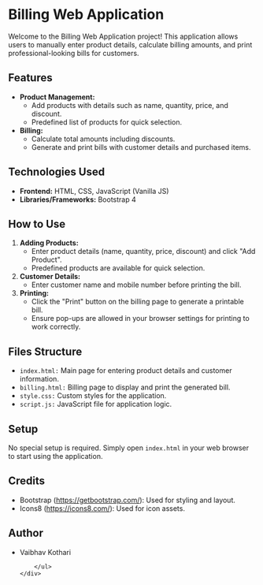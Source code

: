 <body>
    <div class="section">
        <h1>Billing Web Application</h1>
        <p>Welcome to the Billing Web Application project! This application allows users to manually enter product details, calculate billing amounts, and print professional-looking bills for customers.</p>
    </div>
    <div class="section">
        <h2>Features</h2>
        <ul>
            <li><strong>Product Management:</strong>
                <ul>
                    <li>Add products with details such as name, quantity, price, and discount.</li>
                    <li>Predefined list of products for quick selection.</li>
                </ul>
            </li>
            <li><strong>Billing:</strong>
                <ul>
                    <li>Calculate total amounts including discounts.</li>
                    <li>Generate and print bills with customer details and purchased items.</li>
                </ul>
            </li>
        </ul>
    </div>
    <div class="section">
        <h2>Technologies Used</h2>
        <ul>
            <li><strong>Frontend:</strong> HTML, CSS, JavaScript (Vanilla JS)</li>
            <li><strong>Libraries/Frameworks:</strong> Bootstrap 4</li>
        </ul>
    </div>
    <div class="section">
        <h2>How to Use</h2>
        <ol>
            <li><strong>Adding Products:</strong>
                <ul>
                    <li>Enter product details (name, quantity, price, discount) and click "Add Product".</li>
                    <li>Predefined products are available for quick selection.</li>
                </ul>
            </li>
            <li><strong>Customer Details:</strong>
                <ul>
                    <li>Enter customer name and mobile number before printing the bill.</li>
                </ul>
            </li>
            <li><strong>Printing:</strong>
                <ul>
                    <li>Click the "Print" button on the billing page to generate a printable bill.</li>
                    <li>Ensure pop-ups are allowed in your browser settings for printing to work correctly.</li>
                </ul>
            </li>
        </ol>
    </div>
    <div class="section">
        <h2>Files Structure</h2>
        <ul>
            <li><code>index.html:</code> Main page for entering product details and customer information.</li>
            <li><code>billing.html:</code> Billing page to display and print the generated bill.</li>
            <li><code>style.css:</code> Custom styles for the application.</li>
            <li><code>script.js:</code> JavaScript file for application logic.</li>
        </ul>
    </div>
    <div class="section">
        <h2>Setup</h2>
        <p>No special setup is required. Simply open <code>index.html</code> in your web browser to start using the application.</p>
    </div>
    <div class="section">
        <h2>Credits</h2>
        <ul>
            <li>Bootstrap (<a href="https://getbootstrap.com/">https://getbootstrap.com/</a>): Used for styling and layout.</li>
            <li>Icons8 (<a href="https://icons8.com/">https://icons8.com/</a>): Used for icon assets.</li>
        </ul>
    </div>
    <div class="section">
        <h2>Author</h2>
        <ul>
            <li>Vaibhav Kothari</li>
          
        </ul>
    </div>
</body>

